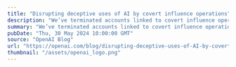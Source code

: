 ```yaml
---
title: "Disrupting deceptive uses of AI by covert influence operations"
description: "We’ve terminated accounts linked to covert influence operations; no significant audience increase due to our services."
summary: "We’ve terminated accounts linked to covert influence operations; no significant audience increase due to our services."
pubDate: "Thu, 30 May 2024 10:00:00 GMT"
source: "OpenAI Blog"
url: "https://openai.com/blog/disrupting-deceptive-uses-of-AI-by-covert-influence-operations"
thumbnail: "/assets/openai_logo.png"
---
```


